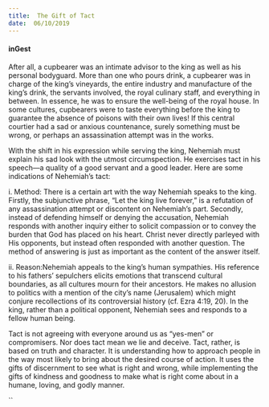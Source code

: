 ```yaml
---
title:  The Gift of Tact
date:  06/10/2019
---
```


#### inGest

After all, a cupbearer was an intimate advisor to the king as well as his personal bodyguard. More than one who pours drink, a cupbearer was in charge of the king’s vineyards, the entire industry and manufacture of the king’s drink, the servants involved, the royal culinary staff, and everything in between. In essence, he was to ensure the well-being of the royal house. In some cultures, cupbearers were to taste everything before the king to guarantee the absence of poisons with their own lives! If this central courtier had a sad or anxious countenance, surely something must be wrong, or perhaps an assassination attempt was in the works.

With the shift in his expression while serving the king, Nehemiah must explain his sad look with the utmost circumspection. He exercises tact in his speech—a quality of a good servant and a good leader. Here are some indications of Nehemiah’s tact:

i. Method: There is a certain art with the way Nehemiah speaks to the king. Firstly, the subjunctive phrase, “Let the king live forever,” is a refutation of any assassination attempt or discontent on Nehemiah’s part. Secondly, instead of defending himself or denying the accusation, Nehemiah responds with another inquiry either to solicit compassion or to convey the burden that God has placed on his heart. Christ never directly parleyed with His opponents, but instead often responded with another question. The method of answering is just as important as the content of the answer itself.

ii. Reason:Nehemiah appeals to the king’s human sympathies. His reference to his fathers’ sepulchers elicits emotions that transcend cultural boundaries, as all cultures mourn for their ancestors. He makes no allusion to politics with a mention of the city’s name (Jerusalem) which might conjure recollections of its controversial history (cf. Ezra 4:19, 20). In the king, rather than a political opponent, Nehemiah sees and responds to a fellow human being.

Tact is not agreeing with everyone around us as “yes-men” or compromisers. Nor does tact mean we lie and deceive. Tact, rather, is based on truth and character. It is understanding how to approach people in the way most likely to bring about the desired course of action. It uses the gifts of discernment to see what is right and wrong, while implementing the gifts of kindness and goodness to make what is right come about in a humane, loving, and godly manner.

``